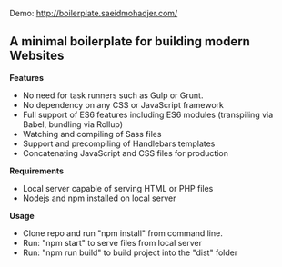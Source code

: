 Demo: http://boilerplate.saeidmohadjer.com/

## A minimal boilerplate for building modern Websites

**Features**
* No need for task runners such as Gulp or Grunt.
* No dependency on any CSS or JavaScript framework
* Full support of ES6 features including ES6 modules (transpiling via Babel, bundling via Rollup)
* Watching and compiling of Sass files
* Support and precompiling of Handlebars templates
* Concatenating JavaScript and CSS files for production

**Requirements**
* Local server capable of serving HTML or PHP files
* Nodejs and npm installed on local server

**Usage**
* Clone repo and run "npm install" from command line.
* Run: "npm start" to serve files from local server
* Run: "npm run build" to build project into the "dist" folder
